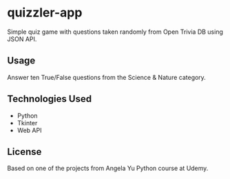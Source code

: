 # quizzler-app

Simple quiz game with questions taken randomly from Open Trivia DB using JSON API.

## Usage

Answer ten True/False questions from the Science & Nature category. 

## Technologies Used

- Python
- Tkinter
- Web API

## License

Based on one of the projects from Angela Yu Python course at Udemy.
